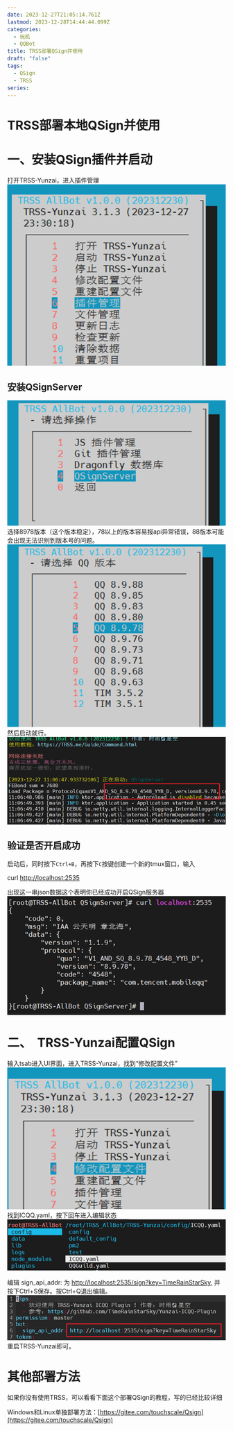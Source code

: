 ```yaml
---
date: 2023-12-27T21:05:14.761Z
lastmod: 2023-12-28T14:44:44.099Z
categories:
  - 玩机
  - QQBot
title: TRSS部署QSign并使用
draft: "false"
tags:
  - QSign
  - TRSS
series: 
---
```

# TRSS部署本地QSign并使用

# 一、安装QSign插件并启动

打开TRSS-Yunzai，进入插件管理
 ![](Pasted%20image%2020231228051057.png)
## 安装QSignServer
![](Pasted%20image%2020231228051111.png)
选择8978版本（这个版本稳定），78以上的版本容易报api异常错误，88版本可能会出现无法识别到版本号的问题。
 ![](Pasted%20image%2020231228051123.png)
然后启动就行。
 ![](Pasted%20image%2020231228051136.png)
## 验证是否开启成功

启动后，同时按下`Ctrl+B`，再按下`C`按键创建一个新的tmux窗口，输入

curl [http://localhost:2535](http://localhost:2535)
 
出现这一串json数据这个表明你已经成功开启QSign服务器
![](Pasted%20image%2020231228051152.png)
# 二、  TRSS-Yunzai配置QSign

输入tsab进入UI界面，进入TRSS-Yunzai，找到“修改配置文件"
![](Pasted%20image%2020231228051204.png)
找到ICQQ.yaml，按下回车进入编辑状态
![](Pasted%20image%2020231228051216.png)

编辑 sign_api_addr: 为 [http://localhost:2535/sign?key=TimeRainStarSky,](http://localhost:2535/sign?key=TimeRainStarSky,) 并按下Ctrl+S保存。按Ctrl+Q退出编辑。
![](Pasted%20image%2020231228051224.png)
重启TRSS-Yunzai即可。

# 其他部署方法

如果你没有使用TRSS，可以看看下面这个部署QSign的教程，写的已经比较详细

Windows和Linux单独部署方法：[https://gitee.com/touchscale/Qsign](https://gitee.com/touchscale/Qsign)